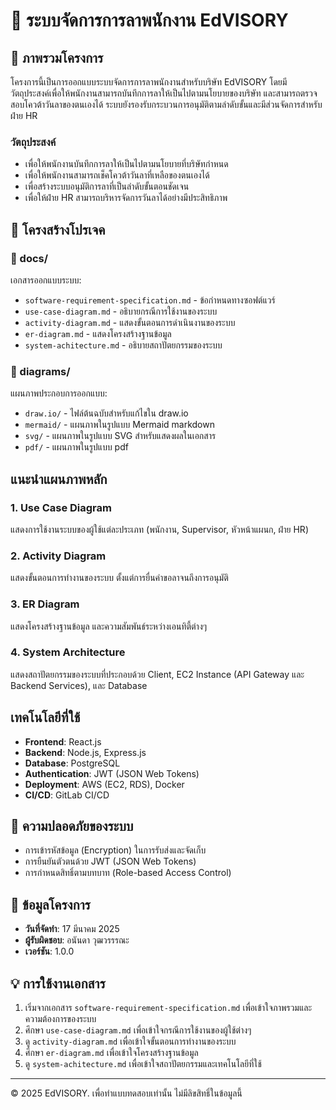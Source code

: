 # 📑 ระบบจัดการการลาพนักงาน EdVISORY

## 📖 ภาพรวมโครงการ
โครงการนี้เป็นการออกแบบระบบจัดการการลาพนักงานสำหรับบริษัท EdVISORY โดยมีวัตถุประสงค์เพื่อให้พนักงานสามารถบันทึกการลาให้เป็นไปตามนโยบายของบริษัท และสามารถตรวจสอบโควต้าวันลาของตนเองได้ ระบบยังรองรับกระบวนการอนุมัติตามลำดับขั้นและมีส่วนจัดการสำหรับฝ่าย HR

### วัตถุประสงค์
- เพื่อให้พนักงานบันทึกการลาให้เป็นไปตามนโยบายที่บริษัทกำหนด
- เพื่อให้พนักงานสามารถเช็คโควต้าวันลาที่เหลือของตนเองได้
- เพื่อสร้างระบบอนุมัติการลาที่เป็นลำดับขั้นตอนชัดเจน
- เพื่อให้ฝ่าย HR สามารถบริหารจัดการวันลาได้อย่างมีประสิทธิภาพ

## 📂 โครงสร้างโปรเจค

### 📁 docs/
เอกสารออกแบบระบบ:
- `software-requirement-specification.md` - ข้อกำหนดทางซอฟต์แวร์
- `use-case-diagram.md` - อธิบายกรณีการใช้งานของระบบ
- `activity-diagram.md` - แสดงขั้นตอนการดำเนินงานของระบบ
- `er-diagram.md` - แสดงโครงสร้างฐานข้อมูล
- `system-achitecture.md` - อธิบายสถาปัตยกรรมของระบบ

### 📁 diagrams/
แผนภาพประกอบการออกแบบ:
- `draw.io/` - ไฟล์ต้นฉบับสำหรับแก้ไขใน draw.io
- `mermaid/` - แผนภาพในรูปแบบ Mermaid markdown
- `svg/` - แผนภาพในรูปแบบ SVG สำหรับแสดงผลในเอกสาร
- `pdf/` - แผนภาพในรูปแบบ pdf

## แนะนำแผนภาพหลัก

### 1. Use Case Diagram
แสดงการใช้งานระบบของผู้ใช้แต่ละประเภท (พนักงาน, Supervisor, หัวหน้าแผนก, ฝ่าย HR)

### 2. Activity Diagram
แสดงขั้นตอนการทำงานของระบบ ตั้งแต่การยื่นคำขอลาจนถึงการอนุมัติ

### 3. ER Diagram
แสดงโครงสร้างฐานข้อมูล และความสัมพันธ์ระหว่างเอนทิตี้ต่างๆ

### 4. System Architecture
แสดงสถาปัตยกรรมของระบบที่ประกอบด้วย Client, EC2 Instance (API Gateway และ Backend Services), และ Database

## เทคโนโลยีที่ใช้
- **Frontend**: React.js
- **Backend**: Node.js, Express.js
- **Database**: PostgreSQL
- **Authentication**: JWT (JSON Web Tokens)
- **Deployment**: AWS (EC2, RDS), Docker
- **CI/CD**: GitLab CI/CD

## 🔐 ความปลอดภัยของระบบ
- การเข้ารหัสข้อมูล (Encryption) ในการรับส่งและจัดเก็บ
- การยืนยันตัวตนด้วย JWT (JSON Web Tokens)
- การกำหนดสิทธิ์ตามบทบาท (Role-based Access Control)

## 📅 ข้อมูลโครงการ
- **วันที่จัดทำ**: 17 มีนาคม 2025
- **ผู้รับผิดชอบ**: อนันดา วุฒวรรรณะ
- **เวอร์ชัน**: 1.0.0

## 💡 การใช้งานเอกสาร
1. เริ่มจากเอกสาร `software-requirement-specification.md` เพื่อเข้าใจภาพรวมและความต้องการของระบบ
2. ศึกษา `use-case-diagram.md` เพื่อเข้าใจกรณีการใช้งานของผู้ใช้ต่างๆ
3. ดู `activity-diagram.md` เพื่อเข้าใจขั้นตอนการทำงานของระบบ
4. ศึกษา `er-diagram.md` เพื่อเข้าใจโครงสร้างฐานข้อมูล
5. ดู `system-achitecture.md` เพื่อเข้าใจสถาปัตยกรรมและเทคโนโลยีที่ใช้

---

© 2025 EdVISORY. เพื่อทำแบบทดสอบเท่านั้น ไม่มีลิขสิทธิ์ในข้อมูลนี้
